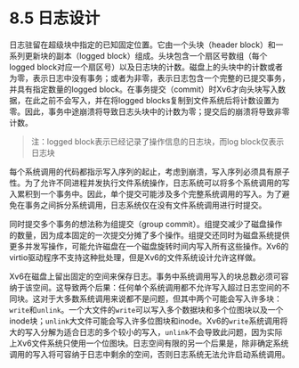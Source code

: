 # 8.5 日志设计

日志驻留在超级块中指定的已知固定位置。它由一个头块（header block）和一系列更新块的副本（logged block）组成。头块包含一个扇区号数组（每个logged block对应一个扇区号）以及日志块的计数。磁盘上的头块中的计数或者为零，表示日志中没有事务；或者为非零，表示日志包含一个完整的已提交事务，并具有指定数量的logged block。在事务提交（commit）时Xv6才向头块写入数据，在此之前不会写入，并在将logged blocks复制到文件系统后将计数设置为零。因此，事务中途崩溃将导致日志头块中的计数为零；提交后的崩溃将导致非零计数。

> 注：logged block表示已经记录了操作信息的日志块，而log block仅表示日志块

每个系统调用的代码都指示写入序列的起止，考虑到崩溃，写入序列必须具有原子性。为了允许不同进程并发执行文件系统操作，日志系统可以将多个系统调用的写入累积到一个事务中。因此，单个提交可能涉及多个完整系统调用的写入。为了避免在事务之间拆分系统调用，日志系统仅在没有文件系统调用进行时提交。

同时提交多个事务的想法称为组提交（group commit）。组提交减少了磁盘操作的数量，因为成本固定的一次提交分摊了多个操作。组提交还同时为磁盘系统提供更多并发写操作，可能允许磁盘在一个磁盘旋转时间内写入所有这些操作。Xv6的virtio驱动程序不支持这种批处理，但是Xv6的文件系统设计允许这样做。

Xv6在磁盘上留出固定的空间来保存日志。事务中系统调用写入的块总数必须可容纳于该空间。这导致两个后果：任何单个系统调用都不允许写入超过日志空间的不同块。这对于大多数系统调用来说都不是问题，但其中两个可能会写入许多块：`write`和`unlink`。一个大文件的`write`可以写入多个数据块和多个位图块以及一个inode块；`unlink`大文件可能会写入许多位图块和inode。Xv6的`write`系统调用将大的写入分解为适合日志的多个较小的写入，`unlink`不会导致此问题，因为实际上Xv6文件系统只使用一个位图块。日志空间有限的另一个后果是，除非确定系统调用的写入将可容纳于日志中剩余的空间，否则日志系统无法允许启动系统调用。